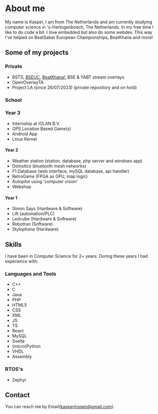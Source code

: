 # **About me**
My name is Kasper, I am from The Netherlands and am currently studying computer science in 's-Hertogenbosch, The Netherlands.
In my free time I like to do code a bit. I love embedded but also do some webdev. This way I've helped on BeatSaber European Championships, BeatKhana and more!

## Some of my projects
### Private
- BSTS, [BSEUC](https://bseuc.eu/), [BeatKhana!](https://beatkhana.com/), BSE & YABT stream overlays
- OpenOverlayTA
- Project LA (since 26/07/2023) (private repository and on hold)

### School
### Year 3
- Internship at IOLAN B.V.
- GPS Location Based Game(s)
- Android App
- Linux Kernel
#### Year 2
- Weather station (station, database, php server and windows app)
- Domotics (bluetooth mesh networks)
- F1 Database (web interface, mySQL database, api handler)
- RetroGame (FPGA as GPU, map logic)
- Autopilot using 'computer vision'
- Webshop
#### Year 1
- Simon Says (Hardware & Software)
- Lift (automation/PLC)
- Ledcube (Hardware & Software)
- Robotrun (Software)
- Stylophone (Hardware)
 
<!-- ### Still a WIP -->
## **Skills**
I have been in Computer Science for 2+ years. During these years I had experience with:
### Languages and Tools
- C++
- C
- Java
- PHP
- HTML5
- CSS
- XML
- JS
- TS
- React
- MySQL
- Svelte
- (micro)Python
- VHDL
- Assembly
  
### RTOS's
- Zephyr
  
## Contact
You can reach me by Email(kasperjnssen@gmail.com).

<!--## Stats
[![Anurag's GitHub stats](https://github-readme-stats.vercel.app/api?username=kasper201&show_icons=true&theme=transparent)](https://github.com/anuraghazra/github-readme-stats)

These are based of my public repositories :)-->
<!--
**kasper201/kasper201** is a ✨ _special_ ✨ repository because its `README.md` (this file) appears on your GitHub profile.

-->
